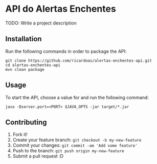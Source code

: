 # API do Alertas Enchentes

TODO: Write a project description

## Installation

Run the following commands in order to package the API:

```
git clone https://github.com/ricardoas/alertas-enchentes-api.git
cd alertas-enchentes-api
mvn clean package
```

## Usage

To start the API, choose a value for <PORT> and run the following command:

```
java -Dserver.port=<PORT> $JAVA_OPTS -jar target/*.jar
```

## Contributing

1. Fork it!
2. Create your feature branch: `git checkout -b my-new-feature`
3. Commit your changes: `git commit -am 'Add some feature'`
4. Push to the branch: `git push origin my-new-feature`
5. Submit a pull request :D
